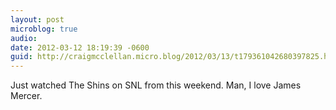 ```yaml
---
layout: post
microblog: true
audio: 
date: 2012-03-12 18:19:39 -0600
guid: http://craigmcclellan.micro.blog/2012/03/13/t179361042680397825.html
---
```

Just watched The Shins on SNL from this weekend. Man, I love James Mercer.
